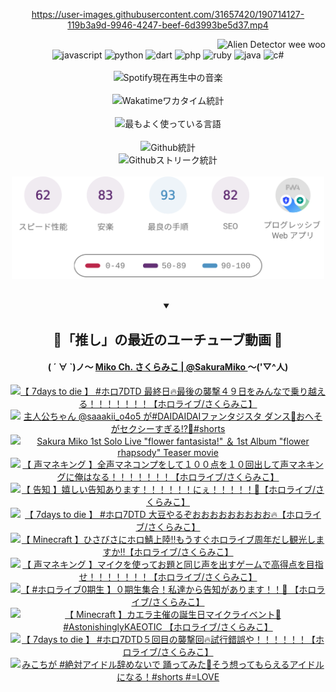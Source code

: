 <!-- START: HERO IMAGE GIF ////////// ////////// ////////// -->
<!-- <img src="@/../assets/img/gaming/ghost-of-tsushima.gif" width="100%"  alt="nellyXinwei's Hero Gif Image"/> -->
<!-- END: HERO IMAGE GIF ////////// ////////// ////////// -->

<div align="center" >  
  
<!-- START:ワンピース 第1015話「ルフィはRED ROCを使う」 -->
<https://user-images.githubusercontent.com/31657420/190714127-119b3a9d-9946-4247-beef-6d3993be5d37.mp4>
<!-- END:ワンピース 第1015話「ルフィはRED ROCを使う」 -->

<!-- START:VISITOR COUNTER -->
<div width="100%" align="right">
<img src="https://komarev.com/ghpvc/?username=nellyXinwei&label=🛸&color=grey&style=for-the-badge&labelcolor=ffffff" alt="Alien Detector wee woo"/>
</div>
<!-- END:VISITOR COUNTER -->

<!-- START: PROGRAMMING LANGUAGES -->
<!-- 色彩 Color Scheme:
#961E3A, #8A0D42, #5A0640, #4F265E, #2B355A, #3E759B, #CC4246,
#BB2649, #AD1052, #700750, #633075, #364270, #4E92C2, #FF5357
Sauce: https://www.webcreatorbox.com/inspiration/pantone-2023
-->

<img src="https://img.shields.io/badge/javascript%20-%23BB2649.svg?&style=for-the-badge&logo=javascript&logoColor=white&labelColor=961E3A" alt="javascript"/>
<img src="https://img.shields.io/badge/python%20-%23AD1052.svg?&style=for-the-badge&logo=python&logoColor=white&labelColor=8A0D42" alt="python" />
<img src="https://img.shields.io/badge/dart%20-%23700750.svg?&style=for-the-badge&logo=dart&logoColor=white&labelColor=5A0640" alt="dart"/>
<img src="https://img.shields.io/badge/php%20-%23633075.svg?&style=for-the-badge&logo=php&logoColor=white&labelColor=4F265E" alt="php"/>
<img src="https://img.shields.io/badge/ruby%20-%23364270.svg?&style=for-the-badge&logo=ruby&logoColor=white&labelColor=2B355A" alt="ruby"/>
<img src="https://img.shields.io/badge/java%20-%234E92C2.svg?&style=for-the-badge&logo=openjdk&logoColor=white&labelColor=3E759B" alt="java"/>
<img src="https://img.shields.io/badge/c%23-%23FF5357.svg?style=for-the-badge&logo=c-sharp&logoColor=white&labelColor=CC4246" alt="c#"/>  
<!-- END: PROGRAMMING LANGUAGES -->

<br>
<br>

<!-- START: MUSIC STATUS -->
  <!-- <a href="https://newojima-gsrs-20220114.vercel.app/api/now-playing?open">
    <img src="https://newojima-gsrs-20220114.vercel.app/api/now-playing" alt="Spotify現在再生中の音楽">
  </a> -->
  <img src="https://newojima-grss-20230114.vercel.app/api/spotify?border_color=transparent" alt="Spotify現在再生中の音楽" width="280px">
<!-- END: MUSIC STATUS -->

<br>
<br>

<!-- START: GITHUB STATUS -->
<!-- 色彩 Color Scheme:  #BB2649, #AD1052, #700750, #633075 -->
<img align="center" src="https://newojima-grs-20230109.vercel.app/api/wakatime?username=newojima&layout=compact&langs_count=10&locale=ja&hide_title=false&title_color=fff&hide_border=true&text_color=fff&bg_color=BB2649,BB2649,633075,633075&hide=other,css,html,bash,xml,git%20config,makefile,properties,yaml,markdown,text,json,jsx" alt="Wakatimeワカタイム統計" width="500px"/>

<br>
<br>

<!-- 色彩 Color Scheme:  #633075, #364270, #4E92C2 -->
  <img align="center" src="https://newojima-grs-20230109.vercel.app/api/top-langs?username=newojima&layout=compact&text_color=fff&icon_color=fff&hide_border=true&&locale=ja&hide_title=false&title_color=fff&include_all_commits=true&card_width=445&langs_count=11&hide=c%23,powershell,shaderlab,hlsl,makefile,jupyter%20notebook,python,html,css,shell,batchfile,less,liquid,hack,scss&bg_color=4F265E,633075,4E92C2" alt="最もよく使っている言語" width="500px"/>

<br>
<br>

<!-- 色彩 Color Scheme:  #4E92C2, #FF5357 -->
  <img align="center" src="https://newojima-grs-20230109.vercel.app/api?username=newojima&rank_icon=github&show_icons=true&&locale=ja&title_color=fff&text_color=fff&icon_color=fff&hide_border=true&hide_title=false&count_private=true&include_all_commits=true&card_width=495&disable_animations=true&bg_color=4E92C2,4E92C2,FF5357" alt="Github統計" width="500px"/>

<br>

<img align="center" src="https://streak-stats.demolab.com?user=newojima&theme=dark&hide_border=true&locale=ja&ring=BB2649&stroke=222222&background=151515&sideLabels=BB2649&currStreakLabel=ffffff&border=BB2649&fire=FF5357&currStreakNum=ffffff&sideNums=FF5357&dates=ffffff" alt="Githubストリーク統計" width="500px"/>

<br>
<br>

  <img align="center" width="500px" src="@/../assets/img/page-insights.svg" alt="Githubページの洞察"/>
  
</div>
<!-- END: GITHUB STATUS -->

<br>
<br>

<div align="center">
<details open>
  <summary>

  </summary>

  <h2 align="center">🌸「推し」の最近のユーチューブ動画 🌸</h2>
  <h4>
  ( ´ ∀ `)ノ～ 
  <a href="https://www.youtube.com/@SakuraMiko">Miko Ch. さくらみこ | @SakuraMiko
  </a>
   ～('▽^人)
  </h4>

  <!-- BEGIN YOUTUBE-CARDS -->
<a href="https://www.youtube.com/watch?v=BjUajjtwl48"><img src="https://ytcards.demolab.com/?id=BjUajjtwl48&title=%E3%80%90+7days+to+die+%E3%80%91+%23%E3%83%9B%E3%83%AD7DTD+%E6%9C%80%E7%B5%82%E6%97%A5%F0%9F%94%A5%E6%9C%80%E5%BE%8C%E3%81%AE%E8%A5%B2%E6%92%83%EF%BC%94%EF%BC%99%E6%97%A5%E3%82%92%E3%81%BF%E3%82%93%E3%81%AA%E3%81%A7%E4%B9%97%E3%82%8A%E8%B6%8A%E3%81%88%E3%82%8B%EF%BC%81%EF%BC%81%EF%BC%81%EF%BC%81%EF%BC%81%EF%BC%81%EF%BC%81%E3%80%90%E3%83%9B%E3%83%AD%E3%83%A9%E3%82%A4%E3%83%96%2F%E3%81%95%E3%81%8F%E3%82%89%E3%81%BF%E3%81%93%E3%80%91&lang=ja&timestamp=1725506372&background_color=%230d1117&title_color=%23ffffff&stats_color=%23dedede&max_title_lines=1&width=187&border_radius=5&duration=11035" alt="【 7days to die 】 #ホロ7DTD 最終日🔥最後の襲撃４９日をみんなで乗り越える！！！！！！！【ホロライブ/さくらみこ】" title="【 7days to die 】 #ホロ7DTD 最終日🔥最後の襲撃４９日をみんなで乗り越える！！！！！！！【ホロライブ/さくらみこ】"></a>
<a href="https://www.youtube.com/watch?v=Yuwn_8ZeXUY"><img src="https://ytcards.demolab.com/?id=Yuwn_8ZeXUY&title=%E4%B8%BB%E4%BA%BA%E5%85%AC%E3%81%A1%E3%82%83%E3%82%93+%40saaakii_o4o5+%E3%81%8C%23DAIDAIDAI%E3%83%95%E3%82%A1%E3%83%B3%E3%82%BF%E3%82%B8%E3%82%B9%E3%82%BF+%E3%83%80%E3%83%B3%E3%82%B9%F0%9F%92%83%E3%81%8A%E3%81%B8%E3%81%9D%E3%81%8C%E3%82%BB%E3%82%AF%E3%82%B7%E3%83%BC%E3%81%99%E3%81%8E%E3%82%8B%E2%81%89%EF%B8%8F%F0%9F%AB%A3%23shorts&lang=ja&timestamp=1725526826&background_color=%230d1117&title_color=%23ffffff&stats_color=%23dedede&max_title_lines=1&width=187&border_radius=5&duration=30" alt="主人公ちゃん @saaakii_o4o5 が#DAIDAIDAIファンタジスタ ダンス💃おへそがセクシーすぎる⁉️🫣#shorts" title="主人公ちゃん @saaakii_o4o5 が#DAIDAIDAIファンタジスタ ダンス💃おへそがセクシーすぎる⁉️🫣#shorts"></a>
<a href="https://www.youtube.com/watch?v=aDQcuxTJirU"><img src="https://ytcards.demolab.com/?id=aDQcuxTJirU&title=Sakura+Miko+1st+Solo+Live+%22flower+fantasista%21%22+%EF%BC%86+1st+Album+%22flower+rhapsody%22+Teaser+movie&lang=ja&timestamp=1725484746&background_color=%230d1117&title_color=%23ffffff&stats_color=%23dedede&max_title_lines=1&width=187&border_radius=5&duration=164" alt="Sakura Miko 1st Solo Live &quot;flower fantasista!&quot; ＆ 1st Album &quot;flower rhapsody&quot; Teaser movie" title="Sakura Miko 1st Solo Live &quot;flower fantasista!&quot; ＆ 1st Album &quot;flower rhapsody&quot; Teaser movie"></a>
<a href="https://www.youtube.com/watch?v=zMgUZNo3B84"><img src="https://ytcards.demolab.com/?id=zMgUZNo3B84&title=%E3%80%90+%E5%A3%B0%E3%83%9E%E3%83%8D%E3%82%AD%E3%83%B3%E3%82%B0+%E3%80%91%E5%85%A8%E5%A3%B0%E3%83%9E%E3%83%8D%E3%82%B3%E3%83%B3%E3%83%97%E3%82%92%E3%81%97%E3%81%A6%EF%BC%91%EF%BC%90%EF%BC%90%E7%82%B9%E3%82%92%EF%BC%91%EF%BC%90%E5%9B%9E%E5%87%BA%E3%81%97%E3%81%A6%E5%A3%B0%E3%83%9E%E3%83%8D%E3%82%AD%E3%83%B3%E3%82%B0%E3%81%AB%E4%BF%BA%E3%81%AF%E3%81%AA%E3%82%8B%EF%BC%81%EF%BC%81%EF%BC%81%EF%BC%81%EF%BC%81%EF%BC%81%EF%BC%81%E3%80%90%E3%83%9B%E3%83%AD%E3%83%A9%E3%82%A4%E3%83%96%2F%E3%81%95%E3%81%8F%E3%82%89%E3%81%BF%E3%81%93%E3%80%91&lang=ja&timestamp=1725462354&background_color=%230d1117&title_color=%23ffffff&stats_color=%23dedede&max_title_lines=1&width=187&border_radius=5&duration=10151" alt="【 声マネキング 】全声マネコンプをして１００点を１０回出して声マネキングに俺はなる！！！！！！！【ホロライブ/さくらみこ】" title="【 声マネキング 】全声マネコンプをして１００点を１０回出して声マネキングに俺はなる！！！！！！！【ホロライブ/さくらみこ】"></a>
<a href="https://www.youtube.com/watch?v=GJgRL_FRxVI"><img src="https://ytcards.demolab.com/?id=GJgRL_FRxVI&title=%E3%80%90+%E5%91%8A%E7%9F%A5+%E3%80%91%E5%AC%89%E3%81%97%E3%81%84%E5%91%8A%E7%9F%A5%E3%81%82%E3%82%8A%E3%81%BE%E3%81%99%EF%BC%81%EF%BC%81%EF%BC%81%EF%BC%81%EF%BC%81%EF%BC%81%E3%81%AB%E3%81%87%EF%BC%81%EF%BC%81%EF%BC%81%EF%BC%81%EF%BC%81%F0%9F%8C%B8%E3%80%90%E3%83%9B%E3%83%AD%E3%83%A9%E3%82%A4%E3%83%96%2F%E3%81%95%E3%81%8F%E3%82%89%E3%81%BF%E3%81%93%E3%80%91&lang=ja&timestamp=1725451759&background_color=%230d1117&title_color=%23ffffff&stats_color=%23dedede&max_title_lines=1&width=187&border_radius=5&duration=3623" alt="【 告知 】嬉しい告知あります！！！！！！にぇ！！！！！🌸【ホロライブ/さくらみこ】" title="【 告知 】嬉しい告知あります！！！！！！にぇ！！！！！🌸【ホロライブ/さくらみこ】"></a>
<a href="https://www.youtube.com/watch?v=1DGHW6ER5uU"><img src="https://ytcards.demolab.com/?id=1DGHW6ER5uU&title=%E3%80%90+7days+to+die+%E3%80%91+%23%E3%83%9B%E3%83%AD7DTD+%E5%A4%A7%E8%B1%86%E3%82%84%E3%82%8B%E3%81%9E%E3%81%8A%E3%81%8A%E3%81%8A%E3%81%8A%E3%81%8A%E3%81%8A%E3%81%8A%E3%81%8A%E3%81%8A%F0%9F%94%A5%E3%80%90%E3%83%9B%E3%83%AD%E3%83%A9%E3%82%A4%E3%83%96%2F%E3%81%95%E3%81%8F%E3%82%89%E3%81%BF%E3%81%93%E3%80%91&lang=ja&timestamp=1725372666&background_color=%230d1117&title_color=%23ffffff&stats_color=%23dedede&max_title_lines=1&width=187&border_radius=5&duration=5032" alt="【 7days to die 】 #ホロ7DTD 大豆やるぞおおおおおおおおお🔥【ホロライブ/さくらみこ】" title="【 7days to die 】 #ホロ7DTD 大豆やるぞおおおおおおおおお🔥【ホロライブ/さくらみこ】"></a>
<a href="https://www.youtube.com/watch?v=aKEcCmymrd4"><img src="https://ytcards.demolab.com/?id=aKEcCmymrd4&title=%E3%80%90+Minecraft+%E3%80%91%E3%81%B2%E3%81%95%E3%81%B3%E3%81%95%E3%81%AB%E3%83%9B%E3%83%AD%E9%AF%96%E4%B8%8A%E9%99%B8%E2%80%BC%E3%82%82%E3%81%86%E3%81%99%E3%81%90%E3%83%9B%E3%83%AD%E3%83%A9%E3%82%A4%E3%83%96%E5%91%A8%E5%B9%B4%E3%81%A0%E3%81%97%E8%A6%B3%E5%85%89%E3%81%97%E3%81%BE%E3%81%99%E3%81%8B%E2%80%BC%E3%80%90%E3%83%9B%E3%83%AD%E3%83%A9%E3%82%A4%E3%83%96%2F%E3%81%95%E3%81%8F%E3%82%89%E3%81%BF%E3%81%93%E3%80%91&lang=ja&timestamp=1725294124&background_color=%230d1117&title_color=%23ffffff&stats_color=%23dedede&max_title_lines=1&width=187&border_radius=5&duration=13476" alt="【 Minecraft 】ひさびさにホロ鯖上陸‼もうすぐホロライブ周年だし観光しますか‼【ホロライブ/さくらみこ】" title="【 Minecraft 】ひさびさにホロ鯖上陸‼もうすぐホロライブ周年だし観光しますか‼【ホロライブ/さくらみこ】"></a>
<a href="https://www.youtube.com/watch?v=1zB1f7cm5G4"><img src="https://ytcards.demolab.com/?id=1zB1f7cm5G4&title=%E3%80%90+%E5%A3%B0%E3%83%9E%E3%83%8D%E3%82%AD%E3%83%B3%E3%82%B0+%E3%80%91%E3%83%9E%E3%82%A4%E3%82%AF%E3%82%92%E4%BD%BF%E3%81%A3%E3%81%A6%E3%81%8A%E9%A1%8C%E3%81%A8%E5%90%8C%E3%81%98%E5%A3%B0%E3%82%92%E5%87%BA%E3%81%99%E3%82%B2%E3%83%BC%E3%83%A0%E3%81%A7%E9%AB%98%E5%BE%97%E7%82%B9%E3%82%92%E7%9B%AE%E6%8C%87%E3%81%9B%EF%BC%81%EF%BC%81%EF%BC%81%EF%BC%81%EF%BC%81%EF%BC%81%EF%BC%81%E3%80%90%E3%83%9B%E3%83%AD%E3%83%A9%E3%82%A4%E3%83%96%2F%E3%81%95%E3%81%8F%E3%82%89%E3%81%BF%E3%81%93%E3%80%91&lang=ja&timestamp=1725279993&background_color=%230d1117&title_color=%23ffffff&stats_color=%23dedede&max_title_lines=1&width=187&border_radius=5&duration=4783" alt="【 声マネキング 】マイクを使ってお題と同じ声を出すゲームで高得点を目指せ！！！！！！！【ホロライブ/さくらみこ】" title="【 声マネキング 】マイクを使ってお題と同じ声を出すゲームで高得点を目指せ！！！！！！！【ホロライブ/さくらみこ】"></a>
<a href="https://www.youtube.com/watch?v=xVb88cpbAKU"><img src="https://ytcards.demolab.com/?id=xVb88cpbAKU&title=%E3%80%90+%23%E3%83%9B%E3%83%AD%E3%83%A9%E3%82%A4%E3%83%960%E6%9C%9F%E7%94%9F+%E3%80%91%EF%BC%90%E6%9C%9F%E7%94%9F%E9%9B%86%E5%90%88%EF%BC%81%E7%A7%81%E9%81%94%E3%81%8B%E3%82%89%E5%91%8A%E7%9F%A5%E3%81%8C%E3%81%82%E3%82%8A%E3%81%BE%E3%81%99%EF%BC%81%EF%BC%81%F0%9F%92%8E+%E3%80%90%E3%83%9B%E3%83%AD%E3%83%A9%E3%82%A4%E3%83%96%2F%E3%81%95%E3%81%8F%E3%82%89%E3%81%BF%E3%81%93%E3%80%91&lang=ja&timestamp=1725198161&background_color=%230d1117&title_color=%23ffffff&stats_color=%23dedede&max_title_lines=1&width=187&border_radius=5&duration=5622" alt="【 #ホロライブ0期生 】０期生集合！私達から告知があります！！💎 【ホロライブ/さくらみこ】" title="【 #ホロライブ0期生 】０期生集合！私達から告知があります！！💎 【ホロライブ/さくらみこ】"></a>
<a href="https://www.youtube.com/watch?v=H_ZLE5jAWt8"><img src="https://ytcards.demolab.com/?id=H_ZLE5jAWt8&title=%E3%80%90+Minecraft+%E3%80%91%E3%82%AB%E3%82%A8%E3%83%A9%E4%B8%BB%E5%82%AC%E3%81%AE%E8%AA%95%E7%94%9F%E6%97%A5%E3%83%9E%E3%82%A4%E3%82%AF%E3%83%A9%E3%82%A4%E3%83%99%E3%83%B3%E3%83%88%F0%9F%8E%89+%23AstonishinglyKAEOTIC+%E3%80%90%E3%83%9B%E3%83%AD%E3%83%A9%E3%82%A4%E3%83%96%2F%E3%81%95%E3%81%8F%E3%82%89%E3%81%BF%E3%81%93%E3%80%91&lang=ja&timestamp=1724999201&background_color=%230d1117&title_color=%23ffffff&stats_color=%23dedede&max_title_lines=1&width=187&border_radius=5&duration=11531" alt="【 Minecraft 】カエラ主催の誕生日マイクライベント🎉 #AstonishinglyKAEOTIC 【ホロライブ/さくらみこ】" title="【 Minecraft 】カエラ主催の誕生日マイクライベント🎉 #AstonishinglyKAEOTIC 【ホロライブ/さくらみこ】"></a>
<a href="https://www.youtube.com/watch?v=9gDCKan6pdg"><img src="https://ytcards.demolab.com/?id=9gDCKan6pdg&title=%E3%80%90+7days+to+die+%E3%80%91+%23%E3%83%9B%E3%83%AD7DTD%EF%BC%95%E5%9B%9E%E7%9B%AE%E3%81%AE%E8%A5%B2%E6%92%83%E5%9B%9E%F0%9F%94%A5%E8%A9%A6%E8%A1%8C%E9%8C%AF%E8%AA%A4%E3%82%84%EF%BC%81%EF%BC%81%EF%BC%81%EF%BC%81%EF%BC%81%EF%BC%81%E3%80%90%E3%83%9B%E3%83%AD%E3%83%A9%E3%82%A4%E3%83%96%2F%E3%81%95%E3%81%8F%E3%82%89%E3%81%BF%E3%81%93%E3%80%91&lang=ja&timestamp=1724945644&background_color=%230d1117&title_color=%23ffffff&stats_color=%23dedede&max_title_lines=1&width=187&border_radius=5&duration=11893" alt="【 7days to die 】 #ホロ7DTD５回目の襲撃回🔥試行錯誤や！！！！！！【ホロライブ/さくらみこ】" title="【 7days to die 】 #ホロ7DTD５回目の襲撃回🔥試行錯誤や！！！！！！【ホロライブ/さくらみこ】"></a>
<a href="https://www.youtube.com/watch?v=4XwLAXYEZWY"><img src="https://ytcards.demolab.com/?id=4XwLAXYEZWY&title=%E3%81%BF%E3%81%93%E3%81%A1%E3%81%8C+%23%E7%B5%B6%E5%AF%BE%E3%82%A2%E3%82%A4%E3%83%89%E3%83%AB%E8%BE%9E%E3%82%81%E3%81%AA%E3%81%84%E3%81%A7+%E8%B8%8A%E3%81%A3%E3%81%A6%E3%81%BF%E3%81%9F%F0%9F%A4%8D%E3%81%9D%E3%81%86%E6%83%B3%E3%81%A3%E3%81%A6%E3%82%82%E3%82%89%E3%81%88%E3%82%8B%E3%82%A2%E3%82%A4%E3%83%89%E3%83%AB%E3%81%AB%E3%81%AA%E3%82%8B%EF%BC%81%23shorts+%23%3DLOVE&lang=ja&timestamp=1724835603&background_color=%230d1117&title_color=%23ffffff&stats_color=%23dedede&max_title_lines=1&width=187&border_radius=5&duration=32" alt="みこちが #絶対アイドル辞めないで 踊ってみた🤍そう想ってもらえるアイドルになる！#shorts #=LOVE" title="みこちが #絶対アイドル辞めないで 踊ってみた🤍そう想ってもらえるアイドルになる！#shorts #=LOVE"></a>
<!-- END YOUTUBE-CARDS -->

</div>
  
</details>
